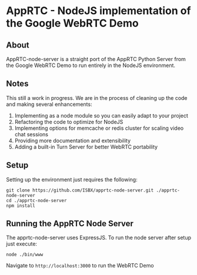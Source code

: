 # AppRTC - NodeJS implementation of the Google WebRTC Demo

## About
AppRTC-node-server is a straight port of the AppRTC Python Server from the Google WebRTC Demo to run entirely in the NodeJS environment.

## Notes
This still a work in progress. We are in the process of cleaning up the code and making several enhancements:

1. Implementing as a node module so you can easily adapt to your project
2. Refactoring the code to optimize for NodeJS
3. Implementing options for memcache or redis cluster for scaling video chat sessions
4. Providing more documentation and extensibility
5. Adding a built-in Turn Server for better WebRTC portability


## Setup
Setting up the environment just requires the following:

```
git clone https://github.com/ISBX/apprtc-node-server.git ./apprtc-node-server
cd ./apprtc-node-server
npm install
```

## Running the AppRTC Node Server
The apprtc-node-server uses ExpressJS. To run the node server after setup just execute:

```
node ./bin/www
```

Navigate to `http://localhost:3000` to run the WebRTC Demo